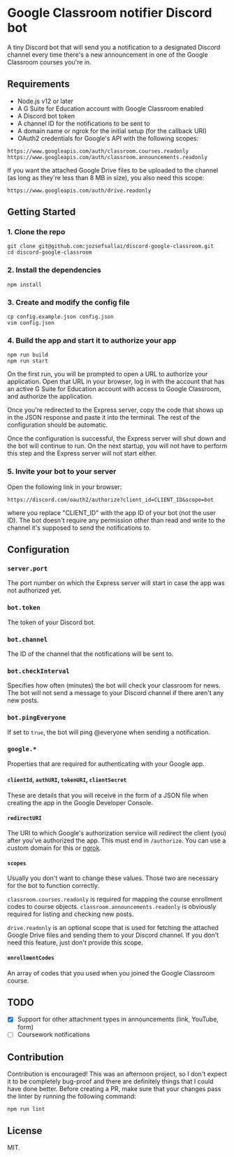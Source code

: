 # Google Classroom notifier Discord bot

A tiny Discord bot that will send you a notification to a designated Discord
channel every time there's a new announcement in one of the Google Classroom
courses you're in.

## Requirements

- Node.js v12 or later
- A G Suite for Education account with Google Classroom enabled
- A Discord bot token
- A channel ID for the notifications to be sent to
- A domain name or ngrok for the initial setup (for the callback URI)
- OAuth2 credentials for Google's API with the following scopes:

```
https://www.googleapis.com/auth/classroom.courses.readonly
https://www.googleapis.com/auth/classroom.announcements.readonly
```

If you want the attached Google Drive files to be uploaded to the channel (as
long as they're less than 8 MB in size), you also need this scope:

```
https://www.googleapis.com/auth/drive.readonly
```

## Getting Started

### 1. Clone the repo

```
git clone git@github.com:jozsefsallai/discord-google-classroom.git
cd discord-google-classroom
```

### 2. Install the dependencies

```
npm install
```

### 3. Create and modify the config file

```
cp config.example.json config.json
vim config.json
```

### 4. Build the app and start it to authorize your app

```
npm run build
npm run start
```

On the first run, you will be prompted to open a URL to authorize your
application. Open that URL in your browser, log in with the account that has an
active G Suite for Education account with access to Google Classroom, and
authorize the application.

Once you're redirected to the Express server, copy the code that shows up in
the JSON response and paste it into the terminal. The rest of the configuration
should be automatic.

Once the configuration is successful, the Express server will shut down and the
bot will continue to run. On the next startup, you will not have to perform this
step and the Express server will not start either.

### 5. Invite your bot to your server

Open the following link in your browser:

```
https://discord.com/oauth2/authorize?client_id=CLIENT_ID&scope=bot
```

where you replace "CLIENT_ID" with the app ID of your bot (not the user ID).
The bot doesn't require any permission other than read and write to the channel
it's supposed to send the notifications to.

## Configuration

### `server.port`

The port number on which the Express server will start in case the app was not
authorized yet.

### `bot.token`

The token of your Discord bot.

### `bot.channel`

The ID of the channel that the notifications will be sent to.

### `bot.checkInterval`

Specifies how often (minutes) the bot will check your classroom for news. The
bot will not send a message to your Discord channel if there aren't any new
posts.

### `bot.pingEveryone`

If set to `true`, the bot will ping @everyone when sending a notification.

### `google.*`

Properties that are required for authenticating with your Google app.

#### `clientId`, `authURI`, `tokenURI`, `clientSecret`

These are details that you will receive in the form of a JSON file when creating
the app in the Google Developer Console.

#### `redirectURI`

The URI to which Google's authorization service will redirect the client (you)
after you've authorized the app. This must end in `/authorize`. You can use a
custom domain for this or [ngrok](https://ngrok.com/).

#### `scopes`

Usually you don't want to change these values. Those two are necessary for the
bot to function correctly.

`classroom.courses.readonly` is required for mapping the course enrollment codes
to course objects. `classroom.announcements.readonly` is obviously required for
listing and checking new posts.

`drive.readonly` is an optional scope that is used for fetching the attached
Google Drive files and sending them to your Discord channel. If you don't need
this feature, just don't provide this scope.

#### `enrollmentCodes`

An array of codes that you used when you joined the Google Classroom course.

## TODO

- [x] Support for other attachment types in announcements (link, YouTube, form)
- [ ] Coursework notifications

## Contribution

Contribution is encouraged! This was an afternoon project, so I don't expect it
to be completely bug-proof and there are definitely things that I could have
done better. Before creating a PR, make sure that your changes pass the linter
by running the following command:

```
npm run lint
```

## License

MIT.
